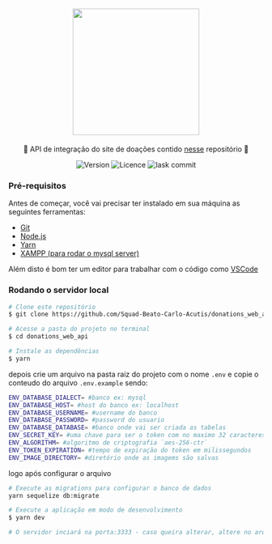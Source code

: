 <h1 align="center">
    <img src="https://user-images.githubusercontent.com/54871916/131072118-025504ed-94c7-46f0-b527-43515359c942.png" width="250px" />
</h1>
<p align="center">🚀 API de integração do site de doações contido <a href="https://github.com/luizbp/doacoesWeb">nesse</a> repositório 🚀</p>

<p align="center"> 
  <img src="https://img.shields.io/github/package-json/v/Squad-Beato-Carlo-Acutis/donations_web_api" alt="Version">
  <img src="https://img.shields.io/github/license/Squad-Beato-Carlo-Acutis/donations_web_api" alt="Licence">
  <img src="https://img.shields.io/github/commit-activity/w/Squad-Beato-Carlo-Acutis/donations_web_api" alt="lask commit">
</p>

### Pré-requisitos

Antes de começar, você vai precisar ter instalado em sua máquina as seguintes ferramentas:
- [Git](https://git-scm.com) 
- [Node.js](https://nodejs.org/en/)
- [Yarn](https://yarnpkg.com/getting-started/install)
- [XAMPP (para rodar o mysql server)](https://www.apachefriends.org/pt_br/index.html)

Além disto é bom ter um editor para trabalhar com o código como [VSCode](https://code.visualstudio.com/)

### Rodando o servidor local

```bash
# Clone este repositório
$ git clone https://github.com/Squad-Beato-Carlo-Acutis/donations_web_api.git

# Acesse a pasta do projeto no terminal
$ cd donations_web_api

# Instale as dependências
$ yarn
```

depois crie um arquivo na pasta raiz do projeto com o nome `.env` e copie o conteudo do arquivo `.env.example` sendo:
```bash
ENV_DATABASE_DIALECT= #banco ex: mysql
ENV_DATABASE_HOST= #host do banco ex: localhost
ENV_DATABASE_USERNAME= #username do banco
ENV_DATABASE_PASSWORD= #password do usuario
ENV_DATABASE_DATABASE= #banco onde vai ser criada as tabelas
ENV_SECRET_KEY= #uma chave para ser o token com no maximo 32 caracteres
ENV_ALGORITHM= #algoritmo de criptografia `aes-256-ctr`
ENV_TOKEN_EXPIRATION= #tempo de expiração do token em milissegundos
ENV_IMAGE_DIRECTORY= #diretório onde as imagems são salvas
```

logo após configurar o arquivo

```bash
# Execute as migrations para configurar o banco de dados
yarn sequelize db:migrate

# Execute a aplicação em modo de desenvolvimento
$ yarn dev

# O servidor inciará na porta:3333 - caso queira alterar, altere no arquivo app/server.ts
```
